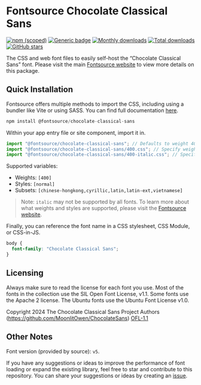 # Fontsource Chocolate Classical Sans

[![npm (scoped)](https://img.shields.io/npm/v/@fontsource/chocolate-classical-sans?color=brightgreen)](https://www.npmjs.com/package/@fontsource/chocolate-classical-sans) [![Generic badge](https://img.shields.io/badge/fontsource-passing-brightgreen)](https://github.com/fontsource/fontsource) [![Monthly downloads](https://badgen.net/npm/dm/@fontsource/chocolate-classical-sans)](https://github.com/fontsource/fontsource) [![Total downloads](https://badgen.net/npm/dt/@fontsource/chocolate-classical-sans)](https://github.com/fontsource/fontsource) [![GitHub stars](https://img.shields.io/github/stars/fontsource/fontsource.svg?style=social&label=Star)](https://github.com/fontsource/fontsource/stargazers)

The CSS and web font files to easily self-host the “Chocolate Classical Sans” font. Please visit the main [Fontsource website](https://fontsource.org/fonts/chocolate-classical-sans) to view more details on this package.

## Quick Installation

Fontsource offers multiple methods to import the CSS, including using a bundler like Vite or using SASS. You can find full documentation [here](https://fontsource.org/docs/getting-started/introduction).

```javascript
npm install @fontsource/chocolate-classical-sans
```

Within your app entry file or site component, import it in.

```javascript
import "@fontsource/chocolate-classical-sans"; // Defaults to weight 400
import "@fontsource/chocolate-classical-sans/400.css"; // Specify weight
import "@fontsource/chocolate-classical-sans/400-italic.css"; // Specify weight and style
```

Supported variables:
- Weights: `[400]`
- Styles: `[normal]`
- Subsets: `[chinese-hongkong,cyrillic,latin,latin-ext,vietnamese]`

> Note: `italic` may not be supported by all fonts. To learn more about what weights and styles are supported, please visit the [Fontsource website](https://fontsource.org/fonts/chocolate-classical-sans).

Finally, you can reference the font name in a CSS stylesheet, CSS Module, or CSS-in-JS.

```css
body {
  font-family: "Chocolate Classical Sans";
}
```

## Licensing
Always make sure to read the license for each font you use. Most of the fonts in the collection use the SIL Open Font License, v1.1. Some fonts use the Apache 2 license. The Ubuntu fonts use the Ubuntu Font License v1.0.

Copyright 2024 The Chocolate Classical Sans Project Authors (https://github.com/MoonlitOwen/ChocolateSans)
[OFL-1.1](https://openfontlicense.org)

## Other Notes
Font version (provided by source): `v5`.

If you have any suggestions or ideas to improve the performance of font loading or expand the existing library, feel free to star and contribute to this repository. You can share your suggestions or ideas by creating an [issue](https://github.com/fontsource/fontsource/issues).